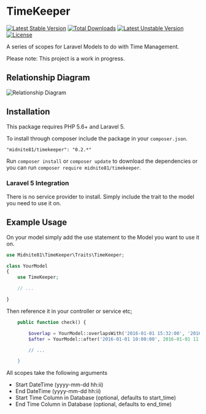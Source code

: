 # TimeKeeper 
[![Latest Stable Version](https://poser.pugx.org/midnite81/timekeeper/version)](https://packagist.org/packages/midnite81/timekeeper) [![Total Downloads](https://poser.pugx.org/midnite81/timekeeper/downloads)](https://packagist.org/packages/midnite81/timekeeper) [![Latest Unstable Version](https://poser.pugx.org/midnite81/timekeeper/v/unstable)](https://packagist.org/packages/midnite81/timekeeper) [![License](https://poser.pugx.org/midnite81/timekeeper/license.svg)](https://packagist.org/packages/midnite81/timekeeper)

A series of scopes for Laravel Models to do with Time Management.

Please note: This project is a work in progress.

## Relationship Diagram

![Relationship Diagram](https://raw.githubusercontent.com/midnite81/timekeeper/master/diagram/relationships.png)


## Installation

This package requires PHP 5.6+ and Laravel 5.

To install through composer include the package in your `composer.json`.

    "midnite81/timekeeper": "0.2.*"

Run `composer install` or `composer update` to download the dependencies or you can run `composer require midnite81/timekeeper`.

### Laravel 5 Integration

There is no service provider to install. Simply include the trait to the model you need to use it on.


## Example Usage

On your model simply add the use statement to the Model you want to use it on.

```php
use Midnite81\TimeKeeper\Traits\TimeKeeper;

class YourModel
{
    use TimeKeeper;

    // ...

}
```

Then reference it in your controller or service etc;

```php
    public function check() {

        $overlap = YourModel::overlapsWith('2016-01-01 15:32:00', '2016-01-01 16:46:00')->exists();
        $after = YourModel::after('2016-01-01 10:00:00', 2016-01-01 11:00:00', 'start', 'end')->exists();

        // ...

    }
```

All scopes take the following arguments

* Start DateTime (yyyy-mm-dd hh:ii)
* End DateTime (yyyy-mm-dd hh:ii)
* Start Time Column in Database (optional, defaults to start_time)
* End Time Column in Database (optional, defaults to end_time)
